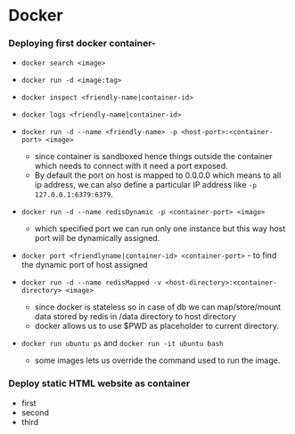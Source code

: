 # Docker
 ### Deploying first docker container-
 - `docker search <image>`
 - `docker run -d <image:tag>`
 - `docker inspect <friendly-name|container-id>`
 - `docker logs <friendly-name|container-id>`
 - `docker run -d --name <friendly-name> -p <host-port>:<container-port> <image>`
    - since container is sandboxed hence things outside the container which needs to connect with it need a port exposed. 
    - By default the port on host is mapped to 0.0.0.0 which means to all ip address, we can also define a particular IP address like `-p 127.0.0.1:6379:6379`.
      
 - `docker run -d --name redisDynamic -p <container-port> <image>`
      - which specified port we can run only one instance but this way host port will be dynamically assigned.
 - `docker port <friendlyname|container-id> <container-port>` - to find the dynamic port of host assigned
 - `docker run -d --name redisMapped -v <host-directory>:<container-directory> <image>`
      - since docker is stateless so in case of db we can map/store/mount data stored by redis in /data directory to host directory
      - docker allows us to use $PWD as placeholder to current directory.
      
 - `docker run ubuntu ps` and  `docker run -it ubuntu bash`
      - some images lets us override the command used to run the image.
    

 ### Deploy static HTML website as container
   - first
   - second
   - third
   
      
    
    